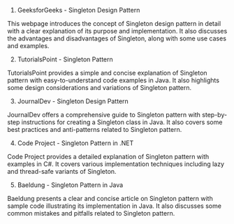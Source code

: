 

1. GeeksforGeeks - Singleton Design Pattern

This webpage introduces the concept of Singleton design pattern in detail with a clear explanation of its purpose and implementation. It also discusses the advantages and disadvantages of Singleton, along with some use cases and examples.

2. TutorialsPoint - Singleton Pattern

TutorialsPoint provides a simple and concise explanation of Singleton pattern with easy-to-understand code examples in Java. It also highlights some design considerations and variations of Singleton pattern.

3. JournalDev - Singleton Design Pattern

JournalDev offers a comprehensive guide to Singleton pattern with step-by-step instructions for creating a Singleton class in Java. It also covers some best practices and anti-patterns related to Singleton pattern.

4. Code Project - Singleton Pattern in .NET

Code Project provides a detailed explanation of Singleton pattern with examples in C#. It covers various implementation techniques including lazy and thread-safe variants of Singleton.

5. Baeldung - Singleton Pattern in Java

Baeldung presents a clear and concise article on Singleton pattern with sample code illustrating its implementation in Java. It also discusses some common mistakes and pitfalls related to Singleton pattern.